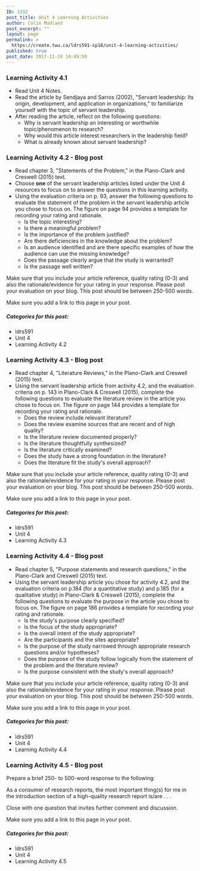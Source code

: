 ```yaml
---
ID: 1332
post_title: Unit 4 Learning Activities
author: Colin Madland
post_excerpt: ""
layout: page
permalink: >
  https://create.twu.ca/ldrs591-sp18/unit-4-learning-activities/
published: true
post_date: 2017-11-24 14:49:50
---
```

<h3>Learning Activity 4.1</h3>

<ul>
<li>Read Unit 4 Notes.</li>
<li>Read the article by Sendjaya and Sarros (2002), "Servant leadership: Its origin, development, and application in organizations," to familiarize yourself with the topic of servant leadership.</li>
<li>After reading the article, reflect on the following questions:

<ul>
<li>Why is servant leadership an interesting or worthwhile topic/phenomenon to research?</li>
<li>Why would this article interest researchers in the leadership field?</li>
<li>What is already known about servant leadership?</li>
</ul></li>
</ul>

<h3>Learning Activity 4.2 - Blog post</h3>

<ul>
<li>Read chapter 3, "Statements of the Problem," in the Plano-Clark and Creswell (2015) text.</li>
<li>Choose <strong>one</strong> of the servant leadership articles listed under the Unit 4 resources to focus on to answer the questions in this learning activity.</li>
<li>Using the evaluation criteria on p. 93, answer the following questions to evaluate the statement of the problem in the servant leadership article you chose to focus on. The figure on page 94 provides a template for recording your rating and rationale.

<ul>
<li>Is the topic interesting?</li>
<li>Is there a meaningful problem?</li>
<li>Is the importance of the problem justified?</li>
<li>Are there deficiencies in the knowledge about the problem?</li>
<li>Is an audience identified and are there specific examples of how the audience can use the missing knowledge?</li>
<li>Does the passage clearly argue that the study is warranted?</li>
<li>Is the passage well written?</li>
</ul></li>
</ul>

Make sure that you include your article reference, quality rating (0-3) and also the rationale/evidence for your rating in your response.  Please post your evaluation on your blog. This post should be between 250-500 words.

Make sure you add a link to this page in your post.

<h5>Categories for this post:</h5>

<ul>
<li>ldrs591</li>
<li>Unit 4</li>
<li>Learning Activity 4.2</li>
</ul>

<h3>Learning Activity 4.3 - Blog post</h3>

<ul>
<li>Read chapter 4, "Literature Reviews," in the Plano-Clark and Creswell (2015) text.</li>
<li>Using the servant leadership article from activity 4.2, and the evaluation criteria on p. 143 in Plano-Clark &amp; Creswell (2015), complete the following questions to evaluate the literature review in the article you chose to focus on. The figure on page 144 provides a template for recording your rating and rationale.

<ul>
<li>Does the review include relevant literature?</li>
<li>Does the review examine sources that are recent and of high quality?</li>
<li>Is the literature review documented properly?</li>
<li>Is the literature thoughtfully synthesized?</li>
<li>Is the literature critically examined?</li>
<li>Does the study have a strong foundation in the literature?</li>
<li>Does the literature fit the study's overall approach?</li>
</ul></li>
</ul>

Make sure that you include your article reference, quality rating (0-3) and also the rationale/evidence for your rating in your response.  Please post your evaluation on your blog.  This post should be between 250-500 words.

Make sure you add a link to this page in your post.

<h5>Categories for this post:</h5>

<ul>
<li>ldrs591</li>
<li>Unit 4</li>
<li>Learning Activity 4.3</li>
</ul>

<h3>Learning Activity 4.4 - Blog post</h3>

<ul>
<li>Read chapter 5, "Purpose statements and research questions," in the Plano-Clark and Creswell (2015) text.</li>
<li>Using the servant leadership article you chose for activity 4.2, and the evaluation criteria on p.184 (for a quantitative study) and p.185 (for a qualitative study) in Plano-Clark &amp; Creswell (2015), complete the following questions to evaluate the purpose in the article you chose to focus on. The figure on page 186 provides a template for recording your rating and rationale.

<ul>
<li>Is the study's purpose clearly specified?</li>
<li>Is the focus of the study appropriate?</li>
<li>Is the overall intent of the study appropriate?</li>
<li>Are the participants and the sites appropriate?</li>
<li>Is the purpose of the study narrowed through appropriate research questions and/or hypotheses?</li>
<li>Does the purpose of the study follow logically from the statement of the problem and the literature review?</li>
<li>Is the purpose consistent with the study's overall approach?</li>
</ul></li>
</ul>

Make sure that you include your article reference, quality rating (0-3) and also the rationale/evidence for your rating in your response.  Please post your evaluation on your blog. This post should be between 250-500 words.

Make sure you add a link to this page in your post.

<h5>Categories for this post:</h5>

<ul>
<li>ldrs591</li>
<li>Unit 4</li>
<li>Learning Activity 4.4</li>
</ul>

<h3>Learning Activity 4.5 - Blog post</h3>

Prepare a brief 250- to 500-word response to the following:

As a consumer of research reports, the most important thing(s) for me in the introduction section of a high-quality research report is/are . . .

Close with one question that invites further comment and discussion.

Make sure you add a link to this page in your post.

<h5>Categories for this post:</h5>

<ul>
<li>ldrs591</li>
<li>Unit 4</li>
<li>Learning Activity 4.5</li>
</ul>